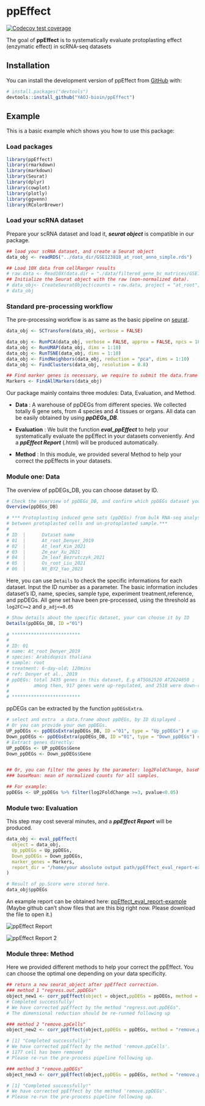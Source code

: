 
<!-- README.md is generated from README.Rmd. Please edit that file -->

# ppEffect

<!-- badges: start -->

[![Codecov test
coverage](https://codecov.io/gh/YAOJ-bioin/ppEffect/branch/master/graph/badge.svg)](https://app.codecov.io/gh/YAOJ-bioin/ppEffect?branch=master)

<!-- badges: end -->

The goal of **ppEffect** is to systematically evaluate protoplasting
effect (enzymatic effect) in scRNA-seq datasets

## Installation

You can install the development version of ppEffect from
[GitHub](https://github.com/) with:

``` r
# install.packages("devtools")
devtools::install_github("YAOJ-bioin/ppEffect")
```

## Example

This is a basic example which shows you how to use this package:

### Load packages

``` r
library(ppEffect)
library(rmarkdown)
library(markdown)
library(Seurat)
library(dplyr)
library(cowplot)
library(plotly)
library(ggvenn)
library(RColorBrewer)
```

### Load your scRNA dataset

Prepare your scRNA dataset and load it, ***seurat object*** is
compatible in our package.

``` r
## load your scRNA dataset, and create a Seurat object
data_obj <- readRDS("../data_dir/GSE123818_at_root_anno_simple.rds")

## Load 10X data from cellRanger results
# raw.data <- Read10X(data.dir = "./data/filtered_gene_bc_matrices/GSE123818_at_root_anno/")
## Initialize the Seurat object with the raw (non-normalized data).
# data_obj<- CreateSeuratObject(counts = raw.data, project = "at_root", min.cells = 3, min.features = 200)
# data_obj
```

### Standard pre-processing workflow

The pre-processing workflow is as same as the basic pipeline on
[seurat](https://satijalab.org/seurat/articles/pbmc3k_tutorial.html).

``` r
data_obj <- SCTransform(data_obj, verbose = FALSE)

data_obj <- RunPCA(data_obj, verbose = FALSE, approx = FALSE, npcs = 10, seed.use = NULL)
data_obj <- RunUMAP(data_obj, dims = 1:10)
data_obj <- RunTSNE(data_obj, dims = 1:10)
data_obj <- FindNeighbors(data_obj, reduction = "pca", dims = 1:10)
data_obj <- FindClusters(data_obj, resolution = 0.8)

## Find marker genes is necessary, we require to submit the data.frame of marker genes in the module of evaluation.
Markers <- FindAllMarkers(data_obj)
```

Our package mainly contains three modules: Data, Evaluation, and Method.

-   **Data** : A warehouse of ppDEGs from different species. We
    collected totally 6 gene sets, from 4 species and 4 tissues or
    organs. All data can be easily obtained by using ***ppDEGs\_DB***.

-   **Evaluation** : We bulit the function ***eval\_ppEffect*** to help
    your systematically evaluate the ppEffect in your datasets
    conveniently. And a ***ppEffect Report*** (.html) will be produced
    automatically.

-   **Method** : In this module, we provided several Method to help your
    correct the ppEffects in your datasets.

### Module one: Data

The overview of ppDEGs\_DB, you can choose dataset by ID.

``` r
# Check the overview of ppDEGs_DB, and confirm which ppDEGs dataset your will choose.
Overview(ppDEGs_DB)

# *** Protoplasting induced gene sets (ppDEGs) from bulk RNA-seq analysis 
# between protoplasted cells and un-protoplasted sample.*** 
# 
# ID  |      Dataset name 
# 01  |      At_root_Denyer_2019 
# 02  |      At_leaf_Kim_2021 
# 03  |      Zm_ear_Xu_2021 
# 04  |      Zm_leaf_Bezrutczyk_2021 
# 05  |      Os_root_Liu_2021 
# 06  |      Nt_BY2_Yao_2023 
```

Here, you can use `Details` to check the specific informations for each
dataset. Input the ID number as a parameter. The basic information
includes dataset’s ID, name, species, sample type, experiment
treatment,reference, and ppDEGs. All gene set have been pre-processed,
using the threshold as `log2FC>=2` and `p_adj<=0.05`

``` r
# Show details about the specific dataset, your can choose it by ID
Details(ppDEGs_DB, ID ="01")

# *************************
# 
# ID: 01 
# name: At_root_Denyer_2019 
# species: Arabidopsis thaliana 
# sample: root 
# treatment: 6-day-old; 120mins 
# ref: Denyer et al., 2019 
# ppDEGs: total 3435 genes in this dataset, E.g AT5G62520 AT2G24850 ; 
#         among then, 917 genes were up-regulated, and 2518 were down-regulated. 
# 
# *************************
```

ppDEGs can be extracted by the function `ppDEGsExtra`.

``` r
# select and extra  a data.frame about ppDEGs, by ID displayed .
# Or you can provide your own ppDEGs.
UP_ppDEGs <- ppDEGsExtra(ppDEGs_DB, ID ="01", type = "Up_ppDEGs") # up-regulated genes
Down_ppDEGs <- ppDEGsExtra(ppDEGs_DB, ID ="01", type = "Down_ppDEGs") # down-related genes
# Extract genes directly:
UP_ppDEGs <- UP_ppDEGs$Gene
Down_ppDEGs <- Down_ppDEGs$Gene


## Or, you can filter the genes by the parameter: log2FoldChange, baseMean, p_adj, or pvalue.
### baseMean: mean of normalized counts for all samples.

## For example:
ppDEGs <- UP_ppDEGs %>% filter(log2FoldChange >=3, pvalue<0.05)
```

### Module two: Evaluation

This step may cost several minutes, and a ***ppEffect Report*** will be
produced.

``` r
data_obj <- eval_ppEffect(
  object = data_obj,
  Up_ppDEGs = Up_ppDEGs,
  Down_ppDEGs = Down_ppDEGs,
  marker_genes = Markers,
  report_dir = "/home/your absolute output path/ppEffect_eval_report-example.html"
)

# Result of pp.Score were stored here.
data_obj$ppDEGs
```

An example report can be obtained here:
[ppEffect\_eval\_report-example](./man/ppEffect_eval_report-At_root_Denyer_2019_V2.html)
(Maybe github can’t show files that are this big right now. Please
download the file to open it.)

![](man/figures/README_ppEffect_Report_example.png "ppEffect Report")

![](man/figures/README_ppEffect_Report_example_2-2.png "ppEffect Report 2")

### Module three: Method

Here we provided different methods to help your correct the ppEffect.
You can choose the optimal one depending on your data specificity.

``` r
## return a new seurat_object after ppEffect correction.
### method 1 "regress.out.ppDEGs"
object_new1 <- corr_ppEffect(object = object,ppDEGs = ppDEGs, method = "regress.out.ppDEGs")
# Completed successfully!
# We have corrected ppEffect by the method "regress.out.ppDEGs".
# The dimensional reduction should be re-runned following up
```

``` r
### method 2 "remove.ppCells"
object_new2 <- corr_ppEffect(object,ppDEGs = ppDEGs, method = "remove.ppCells")

# [1] "Completed successfully!"
# We have corrected ppEffect by the method 'remove.ppCells'.
# 1177 cell has been removed
# Please re-run the pre-process pipeline following up.
```

``` r
### method 3 "remove.ppDEGs"
object_new3 <- corr_ppEffect(object,ppDEGs = ppDEGs, method = "remove.ppDEGs")

# [1] "Completed successfully!"
# We have corrected ppEffect by the method 'remove.ppDEGs'.
# Please re-run the pre-process pipeline following up.
```
